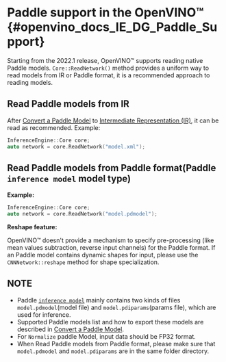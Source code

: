 # Paddle support in the OpenVINO™ {#openvino_docs_IE_DG_Paddle_Support}

Starting from the 2022.1 release, OpenVINO™ supports reading native Paddle models.
`Core::ReadNetwork()` method provides a uniform way to read models from IR or Paddle format, it is a recommended approach to reading models.

## Read Paddle models from IR

After [Convert a Paddle Model](../MO_DG/prepare_model/convert_model/Convert_Model_From_Paddle.md) to [Intermediate Representation (IR)](../MO_DG/IR_and_opsets.md), it can be read as recommended. Example:

```cpp
InferenceEngine::Core core;
auto network = core.ReadNetwork("model.xml");
```

## Read Paddle models from Paddle format(Paddle `inference model` model type)

**Example:**

```cpp
InferenceEngine::Core core;
auto network = core.ReadNetwork("model.pdmodel");
```

**Reshape feature:**

OpenVINO™ doesn't provide a mechanism to specify pre-processing (like mean values subtraction, reverse input channels) for the Paddle format.
If an Paddle model contains dynamic shapes for input, please use the `CNNNetwork::reshape` method for shape specialization.

## NOTE

* Paddle [`inference model`](https://github.com/PaddlePaddle/PaddleOCR/blob/release/2.1/doc/doc_en/inference_en.md) mainly contains two kinds of files `model.pdmodel`(model file) and `model.pdiparams`(params file), which are used for inference.
* Supported Paddle models list and how to export these models are described in [Convert a Paddle Model](../MO_DG/prepare_model/convert_model/Convert_Model_From_Paddle.md).
* For `Normalize` paddle Model, input data should be FP32 format.
* When Read Paddle models from Paddle format, please make sure that `model.pdmodel` and `model.pdiparams` are in the same folder directory.
